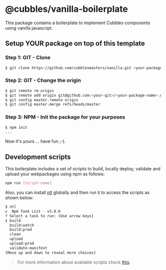 # @cubbles/vanilla-boilerplate

This package contains a boilerplate to implement Cubbles components using vanilla javascript.

## Setup YOUR package on top of this template

### Step 1: GIT - Clone

```bash
$ git clone https://github.com/cubblesmasters/vanilla.git <your-package-name>
```

### Step 2: GIT - Change the origin

```bash
$ git remote rm origin
$ git remote add origin git@github.com:<your-git>/<your-package-name>.git
$ git config master.remote origin
$ git config master.merge refs/heads/master
```

### Step 3: NPM - Init the package for your purposes

```bash
$ npm init
...
```

Now it's yours ... have fun ;-).

## Development scripts

This boilerplate includes a set of scripts to build, locally deploy, validate and upload your webpackages using npm as follows:

```bash
npm run [script-name]
```

Also, you can install [ntl](https://www.npmjs.com/package/ntl) globally and then run it to access the scripts as shown below:

```bash
$ ntl
✔  Npm Task List - v3.0.0
? Select a task to run: (Use arrow keys)
❯ build
  build:watch
  build:prod
  clean
  upload
  upload:prod
  validate-manifest
(Move up and down to reveal more choices)
```

> For more information about available scripts check [this](https://cubbles.gitbook.io/docs/v/coder-template-doc/developing-vanilla-boilerplate/available-scripts).
